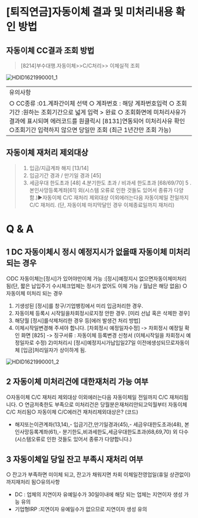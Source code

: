 # [퇴직연금]자동이체 결과 및 미처리내용 확인 방법
## 자동이체 CC결과 조회 방법
> [8214]부수대행.자동이체>>C/C처리>> 이체실적 조회

![HDID1621990001_1](HDID1621990001_1.jpg)


<table><tbody><tr>
<td>
유의사항</td></tr><tr>
<td>○ CC종류 :01.계좌간이체 선택
○ 계좌번호 : 해당 계좌번호입력
○ 조회기간 :원하는 조회기간으로 넓게 입력 > 완료
○ 조회화면에 미처리사유가 결과에 표시되며 에러코드를 원클릭시 [8131]연동되어 미처리사유 확인
○조회기간 입력하지 않으면 당일만 조회 (최근 1년간만 조회 가능)</td></tr></tbody>
</table>


## 자동이체 재처리 제외대상
> 1. 입금/지급계좌 해지 [13/14]
> 2. 입금기간 경과 / 만기일 경과 [45]
> 3. 세금우대 한도초과 [48]
> 4.분기한도 초과 / 비과세 한도초과 [68/69/70]
> 5 .본인사망등록계좌[61] 외(시스템 오류로 인한 것들도 있어서 종류가 다양함.)▶자동이체 C/C 재처리 제외대상 이외에러는다음 자동이체일 전일까지 C/C 재처리.
> (단, 자동이체 마지막달인 경우 이체종료일까지 재처리)
# Q & A
## 1 DC 자동이체시 정시 예정지시가 없을때 자동이체 미처리 되는 경우
○DC 자동이체는[정시]가 있어야만이체 가능 :[정시]예정지시 없으면자동이체미처리 됨(단, 짧은 납입주기 수시체크업체는 정시가 없어도 이체 가능 / 월납은 해당 없음)
○자동이체 미처리 되는 경우
1) 기생성된 [정시]를 창구/기업뱅킹에서 미리 입금처리한 경우.
2) 자동이체 등록시 시작일을차회정시로지정 안한 경우. [미리 선납 혹은 삭제한 경우]
3) 해당월 [정시]를삭제처리한 경우 등[에러 발생건 처리 방법]
1) 이체시작일변경해 주셔야 합니다. [차회정시 예정일자수정]
-> 차회정시 예정일 확인 화면 [825]
-> 징구서류 : 자동이체 등록변경 신청서 (이체시작일을 차회정시 예정일자로 수정)
2)미처리시 [정시]예정지시가납입일27일 이전에생성되므로자동이체 [입금]처리일자가 상이하게 됨.

![HDID1621990001_2](HDID1621990001_2.jpg)

## 2 자동이체 미처리건에 대한재처리 가능 여부
○자동이체 C/C 재처리 제외대상 이외에러는다음 자동이체일 전일까지 C/C 재처리됩니다.
○ 연금저축한도 부족으로 미처리건은 당월분은재처리안되고익월부터 자동이체 C/C 처리됨○ 자동이체 C/C에러건 재처리제외대상은? (코드)
- 해지또는이관계좌(13,14),- 입금기간,만기일경과(45),- 세금우대한도초과(48), 본인사망등록계좌(61),- 분기한도,비과세한도,세금우대한도초과(68,69,70) 외 다수
(시스템오류로 인한 것들도 있어서 종류가 다양합니다.)
## 3 자동이체일 당일 잔고 부족시 재처리 여부
○ 잔고가 부족하면 미이체 되고, 잔고가 채워지면 차회 이체일전영업일(휴일 상관없이)까지재처리 됨○유의사항
- DC : 업체의 지연이자 유예일수가 30일이내에 해당 되는 업체는 지연이자 생성 가능 유의
- 기업형IRP :지연이자 유예일수가 없으므로 지연이자 생성 유의
